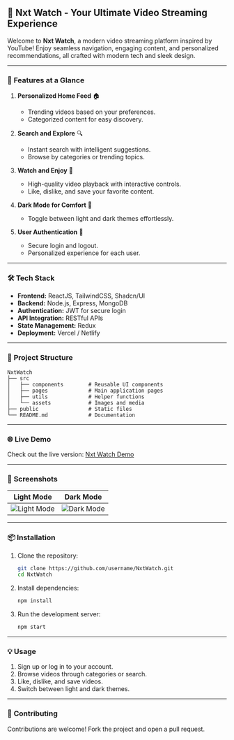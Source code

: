 

## 🌟 **Nxt Watch - Your Ultimate Video Streaming Experience**

Welcome to **Nxt Watch**, a modern video streaming platform inspired by YouTube! Enjoy seamless navigation, engaging content, and personalized recommendations, all crafted with modern tech and sleek design.

---

### 🚀 **Features at a Glance**

1. **Personalized Home Feed** 🏠

   * Trending videos based on your preferences.
   * Categorized content for easy discovery.

2. **Search and Explore** 🔍

   * Instant search with intelligent suggestions.
   * Browse by categories or trending topics.

3. **Watch and Enjoy** 🎥

   * High-quality video playback with interactive controls.
   * Like, dislike, and save your favorite content.

4. **Dark Mode for Comfort** 🌙

   * Toggle between light and dark themes effortlessly.

5. **User Authentication** 🔑

   * Secure login and logout.
   * Personalized experience for each user.

---

### 🛠️ **Tech Stack**

* **Frontend:** ReactJS, TailwindCSS, Shadcn/UI
* **Backend:** Node.js, Express, MongoDB
* **Authentication:** JWT for secure login
* **API Integration:** RESTful APIs
* **State Management:** Redux
* **Deployment:** Vercel / Netlify

---

### 📂 **Project Structure**

```
NxtWatch  
├── src  
│   ├── components        # Reusable UI components  
│   ├── pages             # Main application pages  
│   ├── utils             # Helper functions  
│   └── assets            # Images and media  
├── public                # Static files  
└── README.md             # Documentation  
```

---

### 🌐 **Live Demo**

Check out the live version: [Nxt Watch Demo](https://csahaninxt.ccbp.tech/)

---

### 📸 **Screenshots**

| Light Mode                   | Dark Mode                  |
| ---------------------------- | -------------------------- |
| ![Light Mode](lightmode.png) | ![Dark Mode](darkmode.png) |

---

### 📦 **Installation**

1. Clone the repository:

   ```bash
   git clone https://github.com/username/NxtWatch.git
   cd NxtWatch
   ```

2. Install dependencies:

   ```bash
   npm install
   ```

3. Run the development server:

   ```bash
   npm start
   ```

---

### 💡 **Usage**

1. Sign up or log in to your account.
2. Browse videos through categories or search.
3. Like, dislike, and save videos.
4. Switch between light and dark themes.

---

### 💬 **Contributing**

Contributions are welcome! Fork the project and open a pull request.


